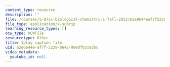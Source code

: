 ```yaml
---
content_type: resource
description: ''
file: /courses/5-07sc-biological-chemistry-i-fall-2013/62e0644eaf7f5229b64299edf03193bc_VykaDbJIb8A.vtt
file_type: application/x-subrip
learning_resource_types: []
ocw_type: OCWFile
resourcetype: Other
title: 3play caption file
uid: 62e0644e-af7f-5229-b642-99edf03193bc
video_metadata:
  youtube_id: null
---
```

